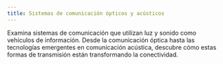 ```yaml
---
title: Sistemas de comunicación ópticos y acústicos
---
```


Examina sistemas de comunicación que utilizan luz y sonido como vehículos de información. Desde la comunicación óptica hasta las tecnologías emergentes en comunicación acústica, descubre cómo estas formas de transmisión están transformando la conectividad.